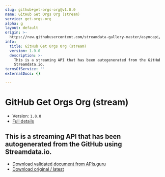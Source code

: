 ```yaml
---
slug: github+get-orgs-org@v1.0.0
name: GitHub Get Orgs Org (stream)
service: get-orgs-org
alpha: g
layout: default
origin: >-
  https://raw.githubusercontent.com/streamdata-gallery-master/asyncapi/master/_listings/github/github-get-orgs-org-stream-async.md
info:
  title: GitHub Get Orgs Org (stream)
  version: 1.0.0
  description: >-
    This is a streaming API that has been autogenerated from the GitHub using
    Streamdata.io.
termsOfService: ''
externalDocs: {}

---
```

# GitHub Get Orgs Org (stream)

* Version: `1.0.0`
* [Full details](../html/github+get-orgs-org@v1.0.0.html)



## This is a streaming API that has been autogenerated from the GitHub using Streamdata.io.



* [Download validated document from APIs.guru](https://raw.githubusercontent.com/APIs-guru/asyncapi-directory/master/docs/APIs/github%2Bget-orgs-org%40v1.0.0.yaml)
* [Download original / latest](https://raw.githubusercontent.com/streamdata-gallery-master/asyncapi/master/_listings/github/github-get-orgs-org-stream-async.md)

<script type="application/ld+json">
{
  "@context": "http://schema.org/",
  "@type": "WebAPI",
  "description": "This is a streaming API that has been autogenerated from the GitHub using Streamdata.io.",
  "documentation": "",

  "name": "GitHub Get Orgs Org (stream)"
}
</script>
